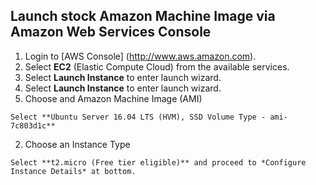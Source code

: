 ## Launch stock Amazon Machine Image via Amazon Web Services Console

1. Login to [AWS Console] (http://www.aws.amazon.com).
2. Select **EC2** (Elastic Compute Cloud) from the available services.
3. Select **Launch Instance** to enter launch wizard.
3. Select **Launch Instance** to enter launch wizard.
  1. Choose and Amazon Machine Image (AMI)
    
    Select **Ubuntu Server 16.04 LTS (HVM), SSD Volume Type - ami-7c803d1c**
  
  2. Choose an Instance Type
  
    Select **t2.micro (Free tier eligible)** and proceed to *Configure Instance Details* at bottom.
